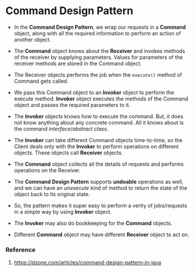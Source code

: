 # Command Design Pattern

* In the **Command Design Pattern**, we wrap our requests in a **Command** object, along with all the required
information to perform an action of another object.

* The **Command** object knows about the **Receiver** and invokes methods of the receiver by supplying parameters.
Values for parameters of the receiver methods are stored in the Command object.

* The Receiver objects performs the job when the `execute()` method of Command gets called.

* We pass this Command object to an **Invoker** object to perform the execute method.
**Invoker** object executes the methods of the Command object and passes the required parameters to it.

* The **Invoker** objects knows how to execute the command.
But, it does not know anything about any concrete command.
All it knows about is the command _interface_/_abstract class_.

* The **Invoker** can take different Command objects time-to-time, so the Client deals only with the **Invoker**
to perform operations on different objects. These objects call **Receiver** objects.

* The **Command** object collects all the details of requests and performs operations on the Receiver.

* The **Command Design Pattern** supports **undoable** operations as well, and we can have an _unexecute_ kind of method
 to return the state of the object back to its original state.

* So, the pattern makes it super easy to perform a verity of jobs/requests in a simple way by using **Invoker** object.

* The **Invoker** may also do bookkeeping for the **Command** objects.

* Different **Command** object may have different **Receiver** object to act on.

### Reference

1. https://dzone.com/articles/command-design-pattern-in-java